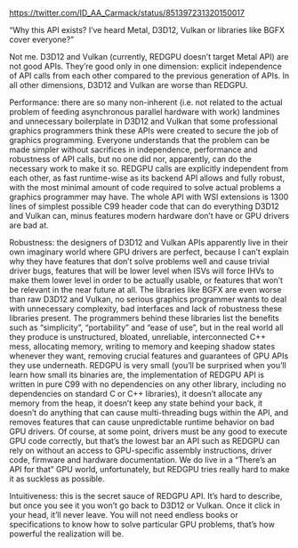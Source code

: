 https://twitter.com/ID_AA_Carmack/status/851397231320150017

“Why this API exists? I’ve heard Metal, D3D12, Vulkan or libraries like BGFX cover everyone?”

Not me. D3D12 and Vulkan (currently, REDGPU doesn’t target Metal API) are not good APIs. They’re good only in one dimension: explicit independence of API calls from each other compared to the previous generation of APIs. In all other dimensions, D3D12 and Vulkan are worse than REDGPU.

Performance: there are so many non-inherent (i.e. not related to the actual problem of feeding asynchronous parallel hardware with work) landmines and unnecessary boilerplate in D3D12 and Vulkan that some professional graphics programmers think these APIs were created to secure the job of graphics programming. Everyone understands that the problem can be made simpler without sacrifices in independence, performance and robustness of API calls, but no one did nor, apparently, can do the necessary work to make it so. REDGPU calls are explicitly independent from each other, as fast runtime-wise as its backend API allows and fully robust, with the most minimal amount of code required to solve actual problems a graphics programmer may have. The whole API with WSI extensions is 1300 lines of simplest possible C99 header code that can do everything D3D12 and Vulkan can, minus features modern hardware don’t have or GPU drivers are bad at.

Robustness: the designers of D3D12 and Vulkan APIs apparently live in their own imaginary world where GPU drivers are perfect, because I can’t explain why they have features that don’t solve problems well and cause trivial driver bugs, features that will be lower level when ISVs will force IHVs to make them lower level in order to be actually usable, or features that won’t be relevant in the near future at all. The libraries like BGFX are even worse than raw D3D12 and Vulkan, no serious graphics programmer wants to deal with unnecessary complexity, bad interfaces and lack of robustness these libraries present. The programmers behind these libraries list the benefits such as “simplicity”, “portability” and “ease of use”, but in the real world all they produce is unstructured, bloated, unreliable, interconnected C++ mess, allocating memory, writing to memory and keeping shadow states whenever they want, removing crucial features and guarantees of GPU APIs they use underneath. REDGPU is very small (you’ll be surprised when you’ll learn how small its binaries are, the implementation of REDGPU API is written in pure C99 with no dependencies on any other library, including no dependencies on standard C or C++ libraries), it doesn’t allocate any memory from the heap, it doesn’t keep any state behind your back, it doesn’t do anything that can cause multi-threading bugs within the API, and removes features that can cause unpredictable runtime behavior on bad GPU drivers. Of course, at some point, drivers must be any good to execute GPU code correctly, but that’s the lowest bar an API such as REDGPU can rely on without an access to GPU-specific assembly instructions, driver code, firmware and hardware documentation. We do live in a “There’s an API for that” GPU world, unfortunately, but REDGPU tries really hard to make it as suckless as possible.

Intuitiveness: this is the secret sauce of REDGPU API. It’s hard to describe, but once you see it you won’t go back to D3D12 or Vulkan. Once it click in your head, it’ll never leave. You will not need endless books or specifications to know how to solve particular GPU problems, that’s how powerful the realization will be.
